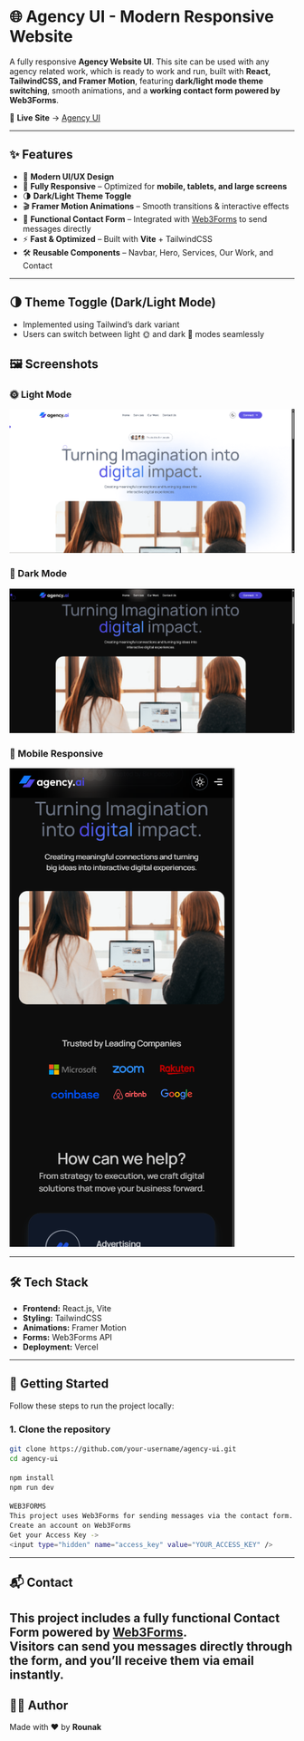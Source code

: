 # 🌐 Agency UI - Modern Responsive Website

A fully responsive **Agency Website UI**. This site can be used with any agency related work, which is ready to work and run, built with **React, TailwindCSS, and Framer Motion**, featuring **dark/light mode theme switching**, smooth animations, and a **working contact form powered by Web3Forms**.  

🚀 **Live Site** → [Agency UI](https://agency-ui-three.vercel.app/)

---

## ✨ Features

- 🎨 **Modern UI/UX Design**  
- 📱 **Fully Responsive** – Optimized for **mobile, tablets, and large screens**  
- 🌗 **Dark/Light Theme Toggle**  
- 🎬 **Framer Motion Animations** – Smooth transitions & interactive effects  
- 📩 **Functional Contact Form** – Integrated with [Web3Forms](https://web3forms.com) to send messages directly  
- ⚡ **Fast & Optimized** – Built with **Vite** + TailwindCSS  
- 🛠️ **Reusable Components** – Navbar, Hero, Services, Our Work, and Contact  

---
## 🌗 Theme Toggle (Dark/Light Mode)

- Implemented using Tailwind’s dark variant
- Users can switch between light 🌞 and dark 🌙 modes seamlessly
  
## 🖼️ Screenshots

### 🌞 Light Mode  
![Light Mode](./screenshots/light-mode.png)

### 🌙 Dark Mode  
![Dark Mode](./screenshots/dark-mode.png)

### 📱 Mobile Responsive  
![Mobile View](./screenshots/mobile.png)

---

## 🛠️ Tech Stack

- **Frontend:** React.js, Vite  
- **Styling:** TailwindCSS  
- **Animations:** Framer Motion  
- **Forms:** Web3Forms API  
- **Deployment:** Vercel  

---

## 🚀 Getting Started

Follow these steps to run the project locally:

### 1. Clone the repository
```bash
git clone https://github.com/your-username/agency-ui.git
cd agency-ui

npm install
npm run dev

WEB3FORMS
This project uses Web3Forms for sending messages via the contact form.
Create an account on Web3Forms
Get your Access Key -> 
<input type="hidden" name="access_key" value="YOUR_ACCESS_KEY" />

```
---
## 📬 Contact  

This project includes a fully functional **Contact Form** powered by [Web3Forms](https://web3forms.com/).  
Visitors can send you messages directly through the form, and you’ll receive them via email instantly.  
---

## 👨‍💻 Author  
Made with ❤️ by **Rounak**  
